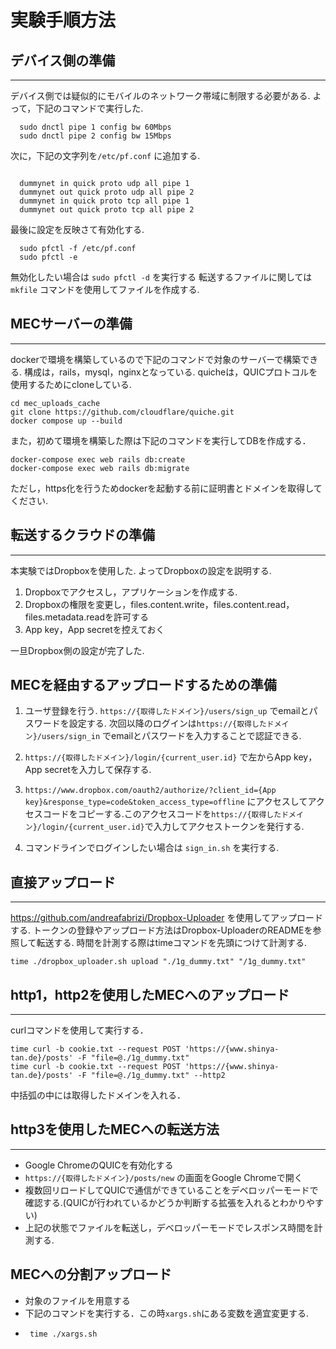 # 実験手順方法

## デバイス側の準備
---

デバイス側では疑似的にモバイルのネットワーク帯域に制限する必要がある.
よって，下記のコマンドで実行した.
```
  sudo dnctl pipe 1 config bw 60Mbps
  sudo dnctl pipe 2 config bw 15Mbps 
```
次に，下記の文字列を`/etc/pf.conf` に追加する.
```

  dummynet in quick proto udp all pipe 1
  dummynet out quick proto udp all pipe 2
  dummynet in quick proto tcp all pipe 1 
  dummynet out quick proto tcp all pipe 2
```
最後に設定を反映さて有効化する.

```
  sudo pfctl -f /etc/pf.conf
  sudo pfctl -e
```
無効化したい場合は `sudo pfctl -d` を実行する
転送するファイルに関しては `mkfile` コマンドを使用してファイルを作成する.


## MECサーバーの準備
---
dockerで環境を構築しているので下記のコマンドで対象のサーバーで構築できる.
構成は，rails，mysql，nginxとなっている.
quicheは，QUICプロトコルを使用するためにcloneしている.
```
cd mec_uploads_cache
git clone https://github.com/cloudflare/quiche.git
docker compose up --build
```
また，初めて環境を構築した際は下記のコマンドを実行してDBを作成する．
```
docker-compose exec web rails db:create
docker-compose exec web rails db:migrate
```
ただし，https化を行うためdockerを起動する前に証明書とドメインを取得してください.

## 転送するクラウドの準備
---
本実験ではDropboxを使用した.
よってDropboxの設定を説明する.

1. Dropboxでアクセスし，アプリケーションを作成する.
1. Dropboxの権限を変更し，files.content.write，files.content.read，files.metadata.readを許可する
1. App key，App secretを控えておく
  
一旦Dropbox側の設定が完了した.

## MECを経由するアップロードするための準備

1. ユーザ登録を行う. `https://{取得したドメイン}/users/sign_up` でemailとパスワードを設定する.
次回以降のログインは`https://{取得したドメイン}/users/sign_in` でemailとパスワードを入力することで認証できる.

2. `https://{取得したドメイン}/login/{current_user.id}` で左からApp key，App secretを入力して保存する.

3. `https://www.dropbox.com/oauth2/authorize/?client_id={App key}&response_type=code&token_access_type=offline` にアクセスしてアクセスコードをコピーする.このアクセスコードを`https://{取得したドメイン}/login/{current_user.id}`で入力してアクセストークンを発行する.
   
4. コマンドラインでログインしたい場合は `sign_in.sh` を実行する.

## 直接アップロード
---
https://github.com/andreafabrizi/Dropbox-Uploader を使用してアップロードする.
トークンの登録やアップロード方法はDropbox-UploaderのREADMEを参照して転送する.
時間を計測する際はtimeコマンドを先頭につけて計測する.

```
time ./dropbox_uploader.sh upload "./1g_dummy.txt" "/1g_dummy.txt"
```

## http1，http2を使用したMECへのアップロード
---
curlコマンドを使用して実行する．
```
time curl -b cookie.txt --request POST 'https://{www.shinya-tan.de}/posts' -F "file=@./1g_dummy.txt"
time curl -b cookie.txt --request POST 'https://{www.shinya-tan.de}/posts' -F "file=@./1g_dummy.txt" --http2

```
中括弧の中には取得したドメインを入れる．

## http3を使用したMECへの転送方法
---
- Google ChromeのQUICを有効化する
- `https://{取得したドメイン}/posts/new` の画面をGoogle Chromeで開く
- 複数回リロードしてQUICで通信ができていることをデベロッパーモードで確認する.(QUICが行われているかどうか判断する拡張を入れるとわかりやすい)
- 上記の状態でファイルを転送し，デベロッパーモードでレスポンス時間を計測する.


## MECへの分割アップロード

- 対象のファイルを用意する
- 下記のコマンドを実行する．この時`xargs.sh`にある変数を適宜変更する.
- ```
   time ./xargs.sh
  ```
